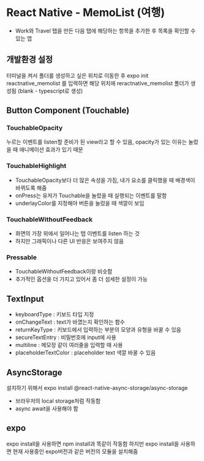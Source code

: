 # React Native - MemoList (여행)

- Work와 Travel 탭을 만든 다음 탭에 해당하는 항목을 추가한 후 목록을 확인할 수 있는 앱

## 개발환경 설정

터미널을 켜서 폴더를 생성하고 싶은 위치로 이동한 후
expo init reactnative_memolist 를 입력하면
해당 위치에 reractnative_memolist 폴더가 생성됨 (blank - typescript로 생성)

## Button Component (Touchable)

### TouchableOpacity

누르는 이벤트를 listen할 준비가 된 view라고 할 수 있음, opacity가 있는 이유는 눌렀을 때 애니메이션 효과가 있기 때문

### TouchableHighlight

- TouchableOpacity보다 더 많은 속성을 가짐, 내가 요소를 클릭했을 때 배경색이 바뀌도록 해줌
- onPress는 유저가 Touchable을 눌렀을 때 실행되는 이벤트를 말함
- underlayColor를 지정해야 버튼을 눌렀을 때 색깔이 보임

### TouchableWithoutFeedback

- 화면의 가장 위에서 일어나는 탭 이벤트를 listen 하는 것
- 하지만 그래픽이나 다른 UI 반응은 보여주지 않음

### Pressable

- TouchableWithoutFeedback이랑 비슷함
- 추가적인 옵션을 더 가지고 있어서 좀 더 섬세한 설정이 가능

## TextInput

- keyboardType : 키보드 타입 지정
- onChangeText : text가 바꼈는지 확인하는 함수
- returnKeyType : 키보드에서 입력하는 부분의 모양과 유형을 바꿀 수 있음
- secureTextEntry : 비밀번호에 input에 사용
- multiline : 메모장 같이 여러줄을 입력할 때 사용
- placeholderTextColor : placeholder text 색깔 바꿀 수 있음

## AsyncStorage

설치하기 위해서
expo install @react-native-async-storage/async-storage

- 브라우저의 local storage처럼 작동함
- async await을 사용해야 함

## expo

expo install을 사용하면 npm install과 똑같이 작동함
하지만 expo install을 사용하면 현재 사용중인 expo버전과 같은 버전의 모듈을 설치해줌
